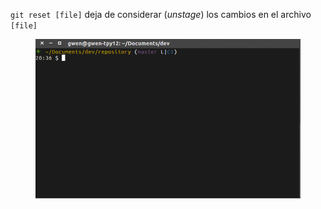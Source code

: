 `git reset [file]` deja de considerar (_unstage_) los cambios en el archivo `[file]`

<figure class="toggle-figure">
    <span class="toggle-figure__button"></span>
    <img class="toggle-figure__figure" alt="git reset HEAD --" src="img/gif/git-reset-HEAD.gif"/>
</figure>
